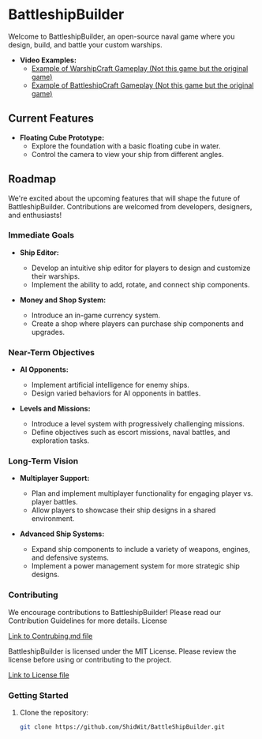 # BattleshipBuilder

Welcome to BattleshipBuilder, an open-source naval game where you design, build, and battle your custom warships.

- **Video Examples:**
  - [Example of WarshipCraft Gameplay (Not this game but the original game)](https://www.youtube.com/watch?v=RAr3sP6g138)
  - [Example of BattleshipCraft Gameplay (Not this game but the original game)](https://www.youtube.com/watch?v=NuSnM1jPTEU)


## Current Features

- **Floating Cube Prototype:**
  - Explore the foundation with a basic floating cube in water.
  - Control the camera to view your ship from different angles.

## Roadmap

We're excited about the upcoming features that will shape the future of BattleshipBuilder. Contributions are welcomed from developers, designers, and enthusiasts!

### Immediate Goals

- **Ship Editor:**
  - Develop an intuitive ship editor for players to design and customize their warships.
  - Implement the ability to add, rotate, and connect ship components.

- **Money and Shop System:**
  - Introduce an in-game currency system.
  - Create a shop where players can purchase ship components and upgrades.

### Near-Term Objectives

- **AI Opponents:**
  - Implement artificial intelligence for enemy ships.
  - Design varied behaviors for AI opponents in battles.

- **Levels and Missions:**
  - Introduce a level system with progressively challenging missions.
  - Define objectives such as escort missions, naval battles, and exploration tasks.

### Long-Term Vision

- **Multiplayer Support:**
  - Plan and implement multiplayer functionality for engaging player vs. player battles.
  - Allow players to showcase their ship designs in a shared environment.

- **Advanced Ship Systems:**
  - Expand ship components to include a variety of weapons, engines, and defensive systems.
  - Implement a power management system for more strategic ship designs.

### Contributing

We encourage contributions to BattleshipBuilder! Please read our Contribution Guidelines for more details.
License

[Link to Contrubing.md file](https://github.com/ShidWit/BattleShipBuilder/blob/main/CONTRIBUTING.md)

BattleshipBuilder is licensed under the MIT License. Please review the license before using or contributing to the project.

[Link to License file](https://github.com/ShidWit/BattleShipBuilder/blob/main/LICENSE)

### Getting Started

1. Clone the repository:
   ```bash
   git clone https://github.com/ShidWit/BattleShipBuilder.git
